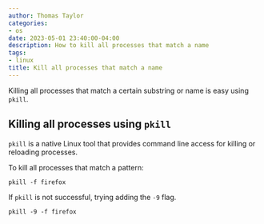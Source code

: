 ```yaml
---
author: Thomas Taylor
categories:
- os
date: 2023-05-01 23:40:00-04:00
description: How to kill all processes that match a name
tags:
- linux
title: Kill all processes that match a name
---
```


Killing all processes that match a certain substring or name is easy using `pkill`.

## Killing all processes using `pkill`

`pkill` is a native Linux tool that provides command line access for killing or reloading processes. 

To kill all processes that match a pattern:

```shell
pkill -f firefox
```

If `pkill` is not successful, trying adding the `-9` flag.

```shell
pkill -9 -f firefox
```